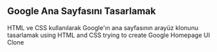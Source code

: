 ## Google Ana Sayfasını Tasarlamak

HTML ve CSS kullanılarak Google'ın ana sayfasının arayüz klonunu tasarlamak
using HTML and CSS trying to create Google Homepage UI Clone




